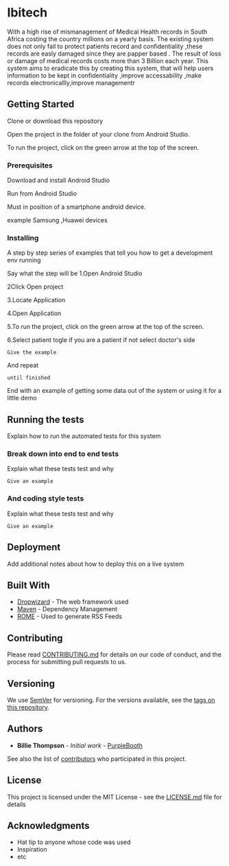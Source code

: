 # Ibitech

With a high rise of mismanagement of Medical Health records in South Africa costing  the country millions on a yearly basis.
The existing system does not only fail to protect patients record and confidentiality ,these records are easly damaged since they are papper based .
The result of loss or damage of medical records costs more than 3 Billion each year.
This system aims to eradicate this by creating this system, that will help users information  to be kept in confidentiality ,improve accessability ,make records electronicallly,improve managementr


## Getting Started

Clone or download this repository 

Open the project in the folder of your clone from Android Studio.

To run the project, click on the green arrow at the top of the screen.

### Prerequisites

Download and install Android Studio

Run from Android Studio

Must in position of a smartphone android device.

example Samsung ,Huawei devices

### Installing

A step by step series of examples that tell you how to get a development env running

Say what the step will be
1.Open Android Studio

2Click Open project 

3.Locate Application

4.Open Application

5.To run the project, click on the green arrow at the top of the screen.

6.Select patient togle if you are a patient if not select doctor's side 

```
Give the example
```

And repeat

```
until finished
```

End with an example of getting some data out of the system or using it for a little demo

## Running the tests

Explain how to run the automated tests for this system

### Break down into end to end tests

Explain what these tests test and why

```
Give an example
```

### And coding style tests

Explain what these tests test and why

```
Give an example
```

## Deployment

Add additional notes about how to deploy this on a live system

## Built With

* [Dropwizard](http://www.dropwizard.io/1.0.2/docs/) - The web framework used
* [Maven](https://maven.apache.org/) - Dependency Management
* [ROME](https://rometools.github.io/rome/) - Used to generate RSS Feeds

## Contributing

Please read [CONTRIBUTING.md](https://gist.github.com/PurpleBooth/b24679402957c63ec426) for details on our code of conduct, and the process for submitting pull requests to us.

## Versioning

We use [SemVer](http://semver.org/) for versioning. For the versions available, see the [tags on this repository](https://github.com/your/project/tags). 

## Authors

* **Billie Thompson** - *Initial work* - [PurpleBooth](https://github.com/PurpleBooth)

See also the list of [contributors](https://github.com/your/project/contributors) who participated in this project.

## License

This project is licensed under the MIT License - see the [LICENSE.md](LICENSE.md) file for details

## Acknowledgments

* Hat tip to anyone whose code was used
* Inspiration
* etc

